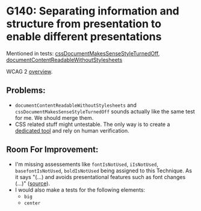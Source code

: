 
# G140: Separating information and structure from presentation to enable different presentations

Mentioned in tests: [cssDocumentMakesSenseStyleTurnedOff](https://github.com/quailjs/quail/blob/2.2.15/src/js/custom/cssDocumentMakesSenseStyleTurnedOff.js), [documentContentReadableWithoutStylesheets](https://github.com/quailjs/quail/blob/2.2.15/src/js/custom/documentContentReadableWithoutStylesheets.js)

WCAG 2 [overview](http://www.w3.org/TR/2015/NOTE-WCAG20-TECHS-20150226/G140).

## Problems:

* `documentContentReadableWithoutStylesheets` and `cssDocumentMakesSenseStyleTurnedOff` sounds actually like the same test for me. We should merge them.
* CSS related stuff might untestable. The only way is to create a [dedicated tool](https://github.com/cksource/ckeditor-plugin-a11ychecker/issues/118) and rely on human verification.

## Room For Improvement:

* I'm missing assessements like `fontIsNotUsed`, `iIsNotUsed`, `basefontIsNotUsed`, `boldIsNotUsed` being assigned to this Technique. As it says &quot;(...) and avoids presentational features such as font changes (...)&quot; ([source](http://www.w3.org/TR/2015/NOTE-WCAG20-TECHS-20150226/G140)).
* I would also make a tests for the following elements:
	* `big`
	* `center`

